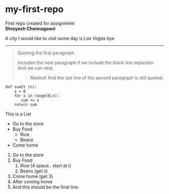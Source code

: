 # my-first-repo
First repo created for assignment <br>
__Shreyesh Chennagouni__

A city I would like to visit some day is *Las Vegas*
bye

---

> Quoting the first paragraph.
>
>Includes the next paragraph if we include
the blank line separator.
And we can nest.
>> Nested!
And the last line of the second paragraph
is still quoted.

~~~
def sumIt (n):
    x = 0
    for x in range(0,n):
       sum += x
    return sum
~~~
This is a List
* Go to the store
* Buy Food
  * Rice
  * Beans
* Come home

1. Go to the store
2. Buy Food
   1. Rice (4 space.. start at i)
   6. Beans (get ii)
1. Come home (get 3)
2. After coming home
3. And this should be the final line.

